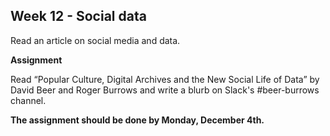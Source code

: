 ## Week 12 - Social data

Read an article on social media and data.

**Assignment**  

Read “Popular Culture, Digital Archives and the New Social Life of Data” by David Beer and Roger Burrows and write a blurb on Slack's #beer-burrows channel.

**The assignment should be done by Monday, December 4th.**
